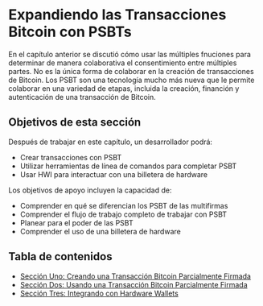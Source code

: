 # Expandiendo las Transacciones Bitcoin con PSBTs

En el capítulo anterior se discutió cómo usar las múltiples fnuciones para determinar de manera colaborativa el consentimiento entre múltiples partes. No es la única forma de colaborar en la creación de transacciones de Bitcoin. Los PSBT son una tecnología mucho más nueva que le permite colaborar en una variedad de etapas, incluida la creación, financión y autenticación de una transacción de Bitcoin. 

## Objetivos de esta sección

Después de trabajar en este capítulo, un desarrollador podrá:

   * Crear transacciones con PSBT
   * Utilizar herramientas de línea de comandos para completar PSBT
   * Usar HWI para interactuar con una billetera de hardware
   
Los objetivos de apoyo incluyen la capacidad de:

   * Comprender en qué se diferencian los PSBT de las multifirmas
   * Comprender el flujo de trabajo completo de trabajar con PSBT
   * Planear para el poder de las PSBT
   * Comprender el uso de una billetera de hardware
   
## Tabla de contenidos

   * [Sección Uno: Creando una Transacción Bitcoin Parcialmente Firmada](07_1_Creando_una_Transaccion_Bitcoin_Parcialmente_Firmada.md)
   * [Sección Dos: Usando una Transacción Bitcoin Parcialmente Firmada](07_2_Usando_una_Transaccion_Bitcoin_Parcialmente_Firmada.md)
   * [Sección Tres: Integrando con Hardware Wallets](07_3_Integrando_con_Hardware_Wallets.md)
   

